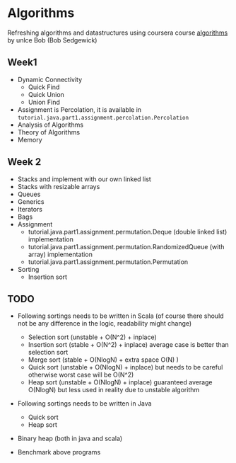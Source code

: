 # Algorithms
  
 Refreshing algorithms and datastructures using coursera course [algorithms](https://www.coursera.org/learn/algorithms-part1) by unlce Bob (Bob Sedgewick)
 
## Week1 
- Dynamic Connectivity
    - Quick Find
    - Quick Union
    - Union Find
- Assignment is Percolation, it is available in `tutorial.java.part1.assignment.percolation.Percolation`
- Analysis of Algorithms
- Theory of Algorithms
- Memory

## Week 2

- Stacks and implement with our own linked list
- Stacks with resizable arrays
- Queues 
- Generics
- Iterators
- Bags
- Assignment 
  - tutorial.java.part1.assignment.permutation.Deque (double linked list) implementation
  - tutorial.java.part1.assignment.permutation.RandomizedQueue (with array) implementation
  - tutorial.java.part1.assignment.permutation.Permutation
- Sorting
  - Insertion sort
  
  
  
## TODO 


- Following sortings needs to be written in Scala (of course there should not be any difference in the logic, readability might change)
  - Selection sort (unstable + O(N^2) + inplace)
  - Insertion sort (stable + O(N^2) + inplace) average case is better than selection sort
  - Merge sort (stable + O(NlogN) + extra space O(N) ) 
  - Quick sort (unstable + O(NlogN) + inplace) but needs to be careful otherwise worst case will be O(N^2) 
  - Heap sort (unstable + O(NlogN) + inplace) guaranteed average O(NlogN) but less used in reality due to unstable algorithm
  
- Following sortings needs to be written in Java
  - Quick sort
  - Heap sort

- Binary heap (both in java and scala)

- Benchmark above programs

